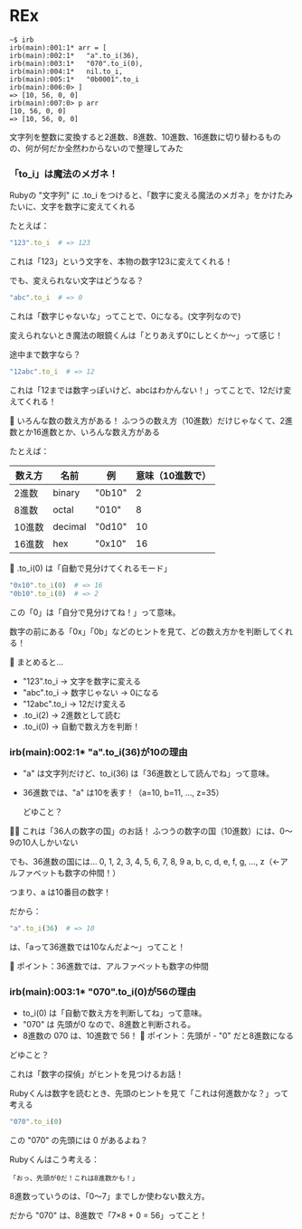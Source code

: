 # REx

```irb
~$ irb
irb(main):001:1* arr = [
irb(main):002:1*   "a".to_i(36),
irb(main):003:1*   "070".to_i(0),
irb(main):004:1*   nil.to_i,
irb(main):005:1*   "0b0001".to_i
irb(main):006:0> ]
=> [10, 56, 0, 0]
irb(main):007:0> p arr
[10, 56, 0, 0]
=> [10, 56, 0, 0]
```
文字列を整数に変換すると2進数、8進数、10進数、16進数に切り替わるものの、何が何だか全然わからないので整理してみた

### 「to_i」は魔法のメガネ！

Rubyの "文字列" に .to_i をつけると、「数字に変える魔法のメガネ」をかけたみたいに、文字を数字に変えてくれる

たとえば：
```Ruby
"123".to_i  # => 123
```
これは「123」という文字を、本物の数字123に変えてくれる！

でも、変えられない文字はどうなる？
```Ruby
"abc".to_i  # => 0
```
これは「数字じゃないな」ってことで、0になる。(文字列なので)

変えられないとき魔法の眼鏡くんは「とりあえず0にしとくか〜」って感じ！

途中まで数字なら？
```Ruby
"12abc".to_i  # => 12
```
これは「12までは数字っぽいけど、abcはわかんない！」ってことで、12だけ変えてくれる！

🔢 いろんな数の数え方がある！
ふつうの数え方（10進数）だけじゃなくて、2進数とか16進数とか、いろんな数え方がある

たとえば：

| 数え方 | 名前 | 例 | 意味（10進数で） | 
| -------- | -------- | -------- | -------- | 
| 2進数 | binary | "0b10" | 2 | 
| 8進数 | octal | "010" | 8 | 
| 10進数 | decimal | "0d10" | 10 | 
| 16進数 | hex | "0x10" | 16 | 

🧪 .to_i(0) は「自動で見分けてくれるモード」
```Ruby
"0x10".to_i(0)  # => 16
"0b10".to_i(0)  # => 2
```

この「0」は「自分で見分けてね！」って意味。

数字の前にある「0x」「0b」などのヒントを見て、どの数え方かを判断してくれる！

🧼 まとめると…
- "123".to_i → 文字を数字に変える
- "abc".to_i → 数字じゃない → 0になる
- "12abc".to_i → 12だけ変える
- .to_i(2) → 2進数として読む
- .to_i(0) → 自動で数え方を判断！

### irb(main):002:1*   "a".to_i(36)が10の理由
- "a" は文字列だけど、to_i(36) は「36進数として読んでね」って意味。
- 36進数では、"a" は10を表す！（a=10, b=11, ..., z=35）

  どゆこと？

🧙‍♂️ これは「36人の数字の国」のお話！
ふつうの数字の国（10進数）には、0〜9の10人しかいない

でも、36進数の国には…
0, 1, 2, 3, 4, 5, 6, 7, 8, 9
a, b, c, d, e, f, g, ..., z（←アルファベットも数字の仲間！）

つまり、a は10番目の数字！

だから：
```Ruby
"a".to_i(36)  # => 10
```
は、「aって36進数では10なんだよ〜」ってこと！

🧠 ポイント：36進数では、アルファベットも数字の仲間


### irb(main):003:1*   "070".to_i(0)が56の理由
- to_i(0) は「自動で数え方を判断してね」って意味。
- "070" は 先頭が0 なので、8進数と判断される。
- 8進数の 070 は、10進数で 56！
🧠 ポイント：先頭が - "0" だと8進数になる

どゆこと？

これは「数字の探偵」がヒントを見つけるお話！

Rubyくんは数字を読むとき、先頭のヒントを見て「これは何進数かな？」って考える
```Ruby
"070".to_i(0)
```
この "070" の先頭には 0 があるよね？

Rubyくんはこう考える：
```
「おっ、先頭が0だ！これは8進数かも！」
```

8進数っていうのは、「0〜7」までしか使わない数え方。

だから "070" は、8進数で「7×8 + 0 = 56」ってこと！






